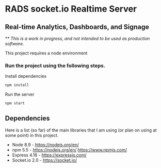 # RADS socket.io Realtime Server

## Real-time Analytics, Dashboards, and Signage

_** This is a work in progress, and not intended to be used as production software._

This project requires a node environment

### Run the project using the following steps.

Install dependencies
```bash
npm install
```

Run the server
```bash
npm start
```
## Dependencies

Here is a list (so far) of the main libraries that I am using (or plan on using at some point) in this project.

* Node 8.9 - https://nodejs.org/en/
* npm 5.5 - https://nodejs.org/en/ https://www.npmjs.com/
* Express 4.16 - https://expressjs.com/
* Socket.io 2.0 - https://socket.io/
